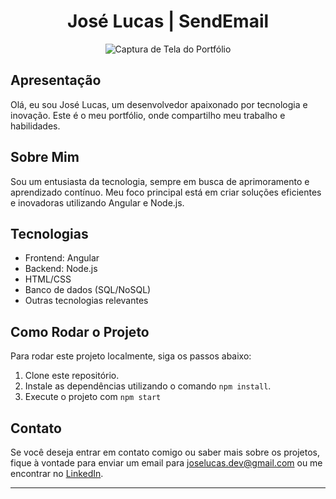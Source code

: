 <h1 align="center">José Lucas | SendEmail</h1>
<p align="center">
  <img src="https://github.com/JoseLucasdevv/back-end-portfolio/assets/103385583/69e6d2fa-7ebb-43df-9653-716844b89db6" alt="Captura de Tela do Portfólio">


</p>



## Apresentação

Olá, eu sou José Lucas, um desenvolvedor apaixonado por tecnologia e inovação. Este é o meu portfólio, onde compartilho meu trabalho e habilidades.

## Sobre Mim

Sou um entusiasta da tecnologia, sempre em busca de aprimoramento e aprendizado contínuo. Meu foco principal está em criar soluções eficientes e inovadoras utilizando Angular e Node.js.

## Tecnologias

- Frontend: Angular
- Backend: Node.js
- HTML/CSS
- Banco de dados (SQL/NoSQL)
- Outras tecnologias relevantes

## Como Rodar o Projeto

Para rodar este projeto localmente, siga os passos abaixo:
1. Clone este repositório.
2. Instale as dependências utilizando o comando `npm install`.
3. Execute o projeto com `npm start`

## Contato

Se você deseja entrar em contato comigo ou saber mais sobre os projetos, fique à vontade para enviar um email para joselucas.dev@gmail.com ou me encontrar no [LinkedIn](https://www.linkedin.com/in/joselucasdev/).

---
